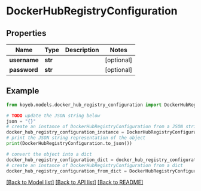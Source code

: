 # DockerHubRegistryConfiguration


## Properties

Name | Type | Description | Notes
------------ | ------------- | ------------- | -------------
**username** | **str** |  | [optional] 
**password** | **str** |  | [optional] 

## Example

```python
from koyeb.models.docker_hub_registry_configuration import DockerHubRegistryConfiguration

# TODO update the JSON string below
json = "{}"
# create an instance of DockerHubRegistryConfiguration from a JSON string
docker_hub_registry_configuration_instance = DockerHubRegistryConfiguration.from_json(json)
# print the JSON string representation of the object
print(DockerHubRegistryConfiguration.to_json())

# convert the object into a dict
docker_hub_registry_configuration_dict = docker_hub_registry_configuration_instance.to_dict()
# create an instance of DockerHubRegistryConfiguration from a dict
docker_hub_registry_configuration_from_dict = DockerHubRegistryConfiguration.from_dict(docker_hub_registry_configuration_dict)
```
[[Back to Model list]](../README.md#documentation-for-models) [[Back to API list]](../README.md#documentation-for-api-endpoints) [[Back to README]](../README.md)


